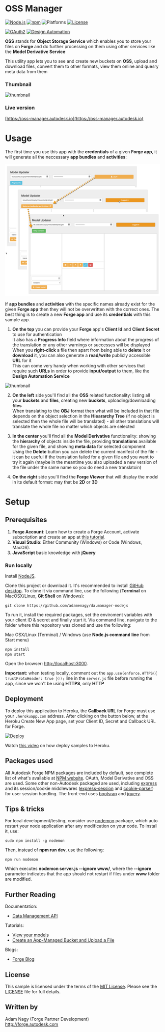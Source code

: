 # OSS Manager

[![Node.js](https://img.shields.io/badge/Node.js-10.16.2-blue.svg)](https://nodejs.org/)
[![npm](https://img.shields.io/badge/npm-6.9.0-blue.svg)](https://www.npmjs.com/)
![Platforms](https://img.shields.io/badge/platform-windows%20%7C%20osx%20%7C%20linux-lightgray.svg)
[![License](https://img.shields.io/:license-mit-blue.svg)](https://opensource.org/licenses/MIT)

[![OAuth2](https://img.shields.io/badge/OAuth2-v1-green.svg)](https://forge.autodesk.com/)
[![Design Automation](https://img.shields.io/badge/Model%20Derivative-v2-green.svg)](https://forge.autodesk.com/)

**OSS** stands for **Object Storage Service** which enables you to store your files on **Forge** and do further processing on them using other services like the **Model Derivative Service**

This utility app lets you to see and create new buckets on **OSS**, upload and download files, convert them to other formats, view them online and quesry meta data from them 

### Thumbnail

![thumbnail](/readme/OssManager.png)

### Live version

[https://oss-manager.autodesk.io](https://oss-manager.autodesk.io)

# Usage

The first time you use this app with the **credentials** of a given **Forge app**, it will generate all the neccessary **app bundles** and **activities**:

![thumbnail](/readme/Setup.png)

If **app bundles** and **activities** with the specific names already exist for the given **Forge app** then they will not be overwritten with the correct ones. The best thing is to create a new **Forge app** and use its **credentials** with this sample app.   

1. **On the top** you can provide your **Forge** app's **Client Id** and **Client Secret** to use for authentication\
It also has a **Progress Info** field where information about the progress of the translation or any other warnings or successes will be displayed\
When you **right-click** a file then apart from being able to **delete** it or **download** it, you can also generate a **read/write** publicly accessible **URL** for it \
This can come very handy when working with other services that require such **URLs** in order to provide **input/output** to them, like the **Design Automation Service** 

![thumbnail](/readme/RightClick.png)

2. **On the left** side you'll find all the **OSS** related functionality: listing all your **buckets** and **files**, creating new **buckets**, uploading/downloading **files** \
When translating to the **OBJ** format then what will be included in that file depends on the object selection in the **Hieararchy Tree** (if no object is selected then the whole file will be translated) - all other translations will translate the whole file no matter which objects are selected 

3. **In the center** you'll find all the **Model Derivative** functionality: showing the **hierarchy** of objects inside the file, providing **translations** available for the given file, and showing **meta data** for selected component \
Using the **Delete** button you can delete the current manifest of the file - it can be useful if the translation failed for a given file and you want to try it again (maybe in the meantime you also uploaded a new version of the file under the same name so you do need a new translatoin)

4. **On the right** side you'll find the **Forge Viewer** that will display the model in its default format: may that be **2D** or **3D**



# Setup

## Prerequisites

1. **Forge Account**: Learn how to create a Forge Account, activate subscription and create an app at [this tutorial](http://learnforge.autodesk.io/#/account/). 
2. **Visual Studio**: Either Community (Windows) or Code (Windows, MacOS).
3. **JavaScript** basic knowledge with **jQuery**

### Run locally

Install [NodeJS](https://nodejs.org).

Clone this project or download it. It's recommended to install [GitHub desktop](https://desktop.github.com/). To clone it via command line, use the following (**Terminal** on MacOSX/Linux, **Git Shell** on Windows):

    git clone https://github.com/adamenagy/da.manager-nodejs

To run it, install the required packages, set the enviroment variables with your client ID & secret and finally start it. Via command line, navigate to the folder where this repository was cloned and use the following:

Mac OSX/Linux (Terminal) / Windows (use <b>Node.js command line</b> from Start menu)

    npm install
    npm start

Open the browser: [http://localhost:3000](http://localhost:3000).

**Important:** when testing locally, comment out the `app.use(enforce.HTTPS({ trustProtoHeader: true }));` line in the `server.js` file before running the app, since we won't be using **HTTPS**, only **HTTP**

## Deployment

To deploy this application to Heroku, the **Callback URL** for Forge must use your `.herokuapp.com` address. After clicking on the button below, at the Heroku Create New App page, set your Client ID, Secret and Callback URL for Forge.

[![Deploy](https://www.herokucdn.com/deploy/button.svg)](https://heroku.com/deploy?template=https://github.com/adamenagy/oss.manager-nodejs)

Watch [this video](https://www.youtube.com/watch?v=Oqa9O20Gj0c) on how deploy samples to Heroku.


## Packages used

All Autodesk Forge NPM packages are included by default, see complete list of what's available at [NPM website](https://www.npmjs.com/browse/keyword/autodesk). OAuth, Model Derivative and OSS are used. Some other non-Autodesk packaged are used, including [express](https://www.npmjs.com/package/express) and its session/cookie middlewares ([express-session](https://www.npmjs.com/package/express-session) and [cookie-parser](https://www.npmjs.com/package/cookie-parser)) for user session handling. The front-end uses [bootsrap](https://www.npmjs.com/package/bootstrap) and [jquery](https://www.npmjs.com/package/jquery).

## Tips & tricks

For local development/testing, consider use [nodemon](https://www.npmjs.com/package/nodemon) package, which auto restart your node application after any modification on your code. To install it, use:

    sudo npm install -g nodemon

Then, instead of <b>npm run dev</b>, use the following:

    npm run nodemon

Which executes **nodemon server.js --ignore www/**, where the **--ignore** parameter indicates that the app should not restart if files under **www** folder are modified.

## Further Reading

Documentation:

- [Data Management API](https://forge.autodesk.com/en/docs/data/v2/developers_guide/overview/)

Tutorials:

- [View your models](https://learnforge.autodesk.io/#/tutorials/viewmodels)
- [Create an App-Managed Bucket and Upload a File](https://forge.autodesk.com/en/docs/data/v2/tutorials/app-managed-bucket/)

Blogs:

- [Forge Blog](https://forge.autodesk.com/blog)

## License

This sample is licensed under the terms of the [MIT License](http://opensource.org/licenses/MIT).
Please see the [LICENSE](LICENSE) file for full details.

## Written by

Adam Nagy (Forge Partner Development)<br />
http://forge.autodesk.com<br />